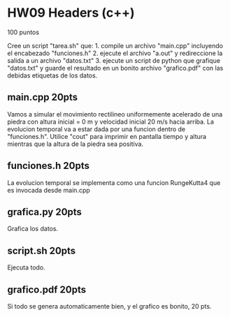 # HW09 Headers (c++)

100 puntos

Cree un script "tarea.sh" que:
    1.  compile un archivo "main.cpp" incluyendo el encabezado "funciones.h"
    2.  ejecute el archivo "a.out" y redireccione la salida a un archivo "datos.txt"
    3.  ejecute un script de python que grafique "datos.txt" y guarde el resultado en un bonito archivo "grafico.pdf" con las debidas etiquetas de los datos.

## main.cpp  20pts
Vamos a simular el movimiento rectilineo uniformemente acelerado de una piedra con 
altura inicial = 0 m y velocidad inicial 20 m/s hacia arriba. La evolucion temporal va a estar dada por
una funcion dentro de "funciones.h". Utilice "cout" para imprimir en pantalla tiempo y altura
mientras que la altura de la piedra sea positiva.

## funciones.h 20pts
La evolucion temporal se implementa como una funcion RungeKutta4 que es invocada desde main.cpp

## grafica.py 20pts
Grafica los datos.

## script.sh 20pts
Ejecuta todo.

## grafico.pdf 20pts
Si todo se genera automaticamente bien, y el grafico es bonito, 20 pts.
